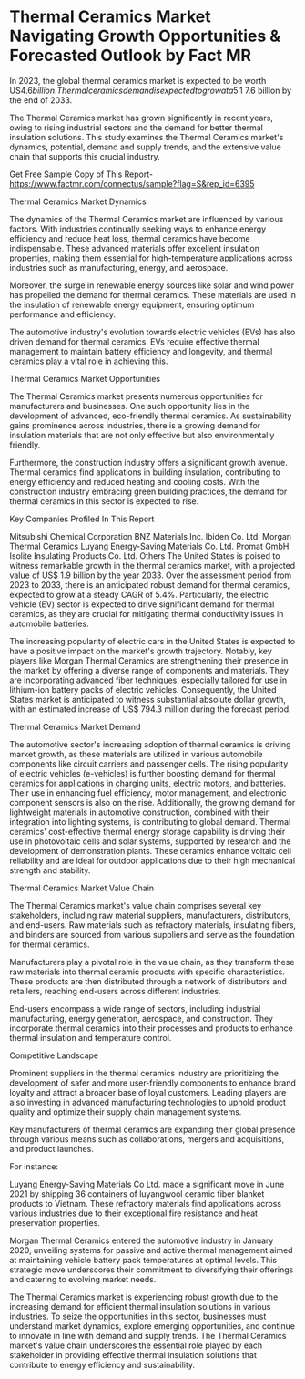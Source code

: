 # Thermal Ceramics Market Navigating Growth Opportunities & Forecasted Outlook by Fact MR
In 2023, the global thermal ceramics market is expected to be worth US$4.6 billion. Thermal ceramics demand is expected to grow at a 5.1% CAGR to a market value of US$ 7.6 billion by the end of 2033.

The Thermal Ceramics market has grown significantly in recent years, owing to rising industrial sectors and the demand for better thermal insulation solutions. This study examines the Thermal Ceramics market's dynamics, potential, demand and supply trends, and the extensive value chain that supports this crucial industry.

Get Free Sample Copy of This Report-https://www.factmr.com/connectus/sample?flag=S&rep_id=6395

Thermal Ceramics Market Dynamics

The dynamics of the Thermal Ceramics market are influenced by various factors. With industries continually seeking ways to enhance energy efficiency and reduce heat loss, thermal ceramics have become indispensable. These advanced materials offer excellent insulation properties, making them essential for high-temperature applications across industries such as manufacturing, energy, and aerospace.

Moreover, the surge in renewable energy sources like solar and wind power has propelled the demand for thermal ceramics. These materials are used in the insulation of renewable energy equipment, ensuring optimum performance and efficiency.

The automotive industry's evolution towards electric vehicles (EVs) has also driven demand for thermal ceramics. EVs require effective thermal management to maintain battery efficiency and longevity, and thermal ceramics play a vital role in achieving this.

Thermal Ceramics Market Opportunities

The Thermal Ceramics market presents numerous opportunities for manufacturers and businesses. One such opportunity lies in the development of advanced, eco-friendly thermal ceramics. As sustainability gains prominence across industries, there is a growing demand for insulation materials that are not only effective but also environmentally friendly.

Furthermore, the construction industry offers a significant growth avenue. Thermal ceramics find applications in building insulation, contributing to energy efficiency and reduced heating and cooling costs. With the construction industry embracing green building practices, the demand for thermal ceramics in this sector is expected to rise.

Key Companies Profiled In This Report

Mitsubishi Chemical Corporation
BNZ Materials Inc.
Ibiden Co. Ltd.
Morgan Thermal Ceramics
Luyang Energy-Saving Materials Co. Ltd.
Promat GmbH
Isolite Insulating Products Co. Ltd.
Others
The United States is poised to witness remarkable growth in the thermal ceramics market, with a projected value of US$ 1.9 billion by the year 2033. Over the assessment period from 2023 to 2033, there is an anticipated robust demand for thermal ceramics, expected to grow at a steady CAGR of 5.4%. Particularly, the electric vehicle (EV) sector is expected to drive significant demand for thermal ceramics, as they are crucial for mitigating thermal conductivity issues in automobile batteries.

The increasing popularity of electric cars in the United States is expected to have a positive impact on the market's growth trajectory. Notably, key players like Morgan Thermal Ceramics are strengthening their presence in the market by offering a diverse range of components and materials. They are incorporating advanced fiber techniques, especially tailored for use in lithium-ion battery packs of electric vehicles. Consequently, the United States market is anticipated to witness substantial absolute dollar growth, with an estimated increase of US$ 794.3 million during the forecast period.

Thermal Ceramics Market Demand

The automotive sector's increasing adoption of thermal ceramics is driving market growth, as these materials are utilized in various automobile components like circuit carriers and passenger cells. The rising popularity of electric vehicles (e-vehicles) is further boosting demand for thermal ceramics for applications in charging units, electric motors, and batteries. Their use in enhancing fuel efficiency, motor management, and electronic component sensors is also on the rise. Additionally, the growing demand for lightweight materials in automotive construction, combined with their integration into lighting systems, is contributing to global demand. Thermal ceramics' cost-effective thermal energy storage capability is driving their use in photovoltaic cells and solar systems, supported by research and the development of demonstration plants. These ceramics enhance voltaic cell reliability and are ideal for outdoor applications due to their high mechanical strength and stability.

Thermal Ceramics Market Value Chain

The Thermal Ceramics market's value chain comprises several key stakeholders, including raw material suppliers, manufacturers, distributors, and end-users. Raw materials such as refractory materials, insulating fibers, and binders are sourced from various suppliers and serve as the foundation for thermal ceramics.

Manufacturers play a pivotal role in the value chain, as they transform these raw materials into thermal ceramic products with specific characteristics. These products are then distributed through a network of distributors and retailers, reaching end-users across different industries.

End-users encompass a wide range of sectors, including industrial manufacturing, energy generation, aerospace, and construction. They incorporate thermal ceramics into their processes and products to enhance thermal insulation and temperature control.

Competitive Landscape

Prominent suppliers in the thermal ceramics industry are prioritizing the development of safer and more user-friendly components to enhance brand loyalty and attract a broader base of loyal customers. Leading players are also investing in advanced manufacturing technologies to uphold product quality and optimize their supply chain management systems.

Key manufacturers of thermal ceramics are expanding their global presence through various means such as collaborations, mergers and acquisitions, and product launches.

For instance:

Luyang Energy-Saving Materials Co Ltd. made a significant move in June 2021 by shipping 36 containers of luyangwool ceramic fiber blanket products to Vietnam. These refractory materials find applications across various industries due to their exceptional fire resistance and heat preservation properties.

Morgan Thermal Ceramics entered the automotive industry in January 2020, unveiling systems for passive and active thermal management aimed at maintaining vehicle battery pack temperatures at optimal levels. This strategic move underscores their commitment to diversifying their offerings and catering to evolving market needs.


The Thermal Ceramics market is experiencing robust growth due to the increasing demand for efficient thermal insulation solutions in various industries. To seize the opportunities in this sector, businesses must understand market dynamics, explore emerging opportunities, and continue to innovate in line with demand and supply trends. The Thermal Ceramics market's value chain underscores the essential role played by each stakeholder in providing effective thermal insulation solutions that contribute to energy efficiency and sustainability.
